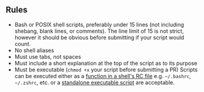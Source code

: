 ## Rules
- Bash or POSIX shell scripts, preferably under 15 lines (not including shebang, blank lines, or comments). The line limit of 15 is not strict, however it should be obvious before submitting if your script would count.
- No shell aliases
- Must use tabs, not spaces
- Must include a short explanation at the top of the script as to its purpose
- Must be executable (`chmod +x` your script before submitting a PR)
Scripts can be executed either as a [function in a shell's RC file](functions/) e.g. `~/.bashrc`, `~/.zshrc`, etc. or a [standalone executable script](scripts/) are acceptable.
